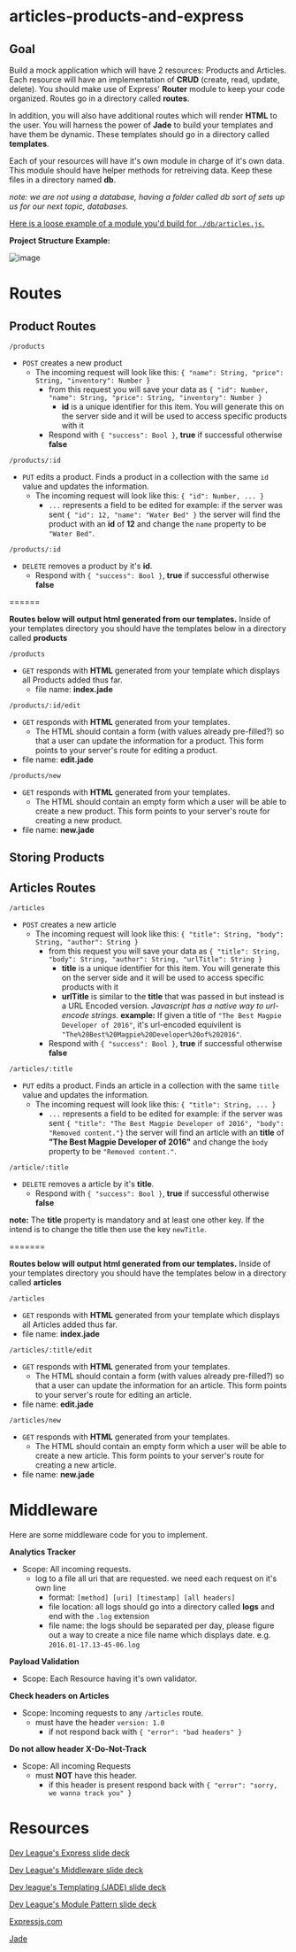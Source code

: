 # articles-products-and-express

## Goal
Build a mock application which will have 2 resources: Products and Articles. Each resource will have an implementation of **CRUD** (create, read, update, delete). You should make use of Express' **Router** module to keep your code organized. Routes go in a directory called **routes**.

In addition, you will also have additional routes which will render **HTML** to the user. You will harness the power of **Jade** to build your templates and have them be dynamic. These templates should go in a directory called **templates**.

Each of your resources will have it's own module in charge of it's own data. This module should have helper methods for retreiving data. Keep these files in a directory named **db**.

*note: we are not using a database, having a folder called db sort of sets up us for our next topic, databases.*

[Here is a loose example of a module you'd build for `./db/articles.js`.](https://gist.github.com/sgnl/b17c4e8ac80349e23b9a)

**Project Structure Example:**

![image](https://cloud.githubusercontent.com/assets/3915598/12345781/987ddbc0-baf1-11e5-8837-cf4eb6e4400b.png)

# Routes

## Product Routes
`/products`
- `POST` creates a new product
  - The incoming request will look like this: `{ "name": String, "price": String, "inventory": Number }`
    - from this request you will save your data as `{ "id": Number, "name": String, "price": String, "inventory": Number }`
      - **id** is a unique identifier for this item. You will generate this on the server side and it will be used to access specific products with it
    - Respond with `{ "success": Bool }`, **true** if successful otherwise **false**

`/products/:id`
- `PUT` edits a product. Finds a product in a collection with the same `id` value and updates the information.
  - The incoming request will look like this: `{ "id": Number, ... }`
    - `...` represents a field to be edited for example: if the server was sent `{ "id": 12, "name": "Water Bed" }` the server will find the product with an **id** of **12** and change the `name` property to be `"Water Bed"`.

`/products/:id`
- `DELETE` removes a product by it's **id**.
  - Respond with `{ "success": Bool }`, **true** if successful otherwise **false**

======

**Routes below will output html generated from our templates.**
Inside of your templates directory you should have the templates below in a directory called **products**

`/products`
  - `GET` responds with **HTML** generated from your template which displays all Products added thus far.
    - file name: **index.jade**

`/products/:id/edit`
  - `GET` responds with **HTML** generated from your templates.
    - The HTML should contain a form (with values already pre-filled?) so that a user can update the information for a product. This form points to your server's route for editing a product.
  - file name: **edit.jade**

`/products/new`
  - `GET` responds with **HTML** generated from your templates.
    - The HTML should contain an empty form which a user will be able to create a new product. This form points to your server's route for creating a new product.
  - file name: **new.jade**

## Storing Products

## Articles Routes
`/articles`
- `POST` creates a new article
  - The incoming request will look like this: `{ "title": String, "body": String, "author": String }`
    - from this request you will save your data as `{ "title": String, "body": String, "author": String, "urlTitle": String }`
      - **title** is a unique identifier for this item. You will generate this on the server side and it will be used to access specific products with it
      - **urlTitle** is similar to the **title** that was passed in but instead is a URL Encoded version. *Javascript has a native way to url-encode strings*. 
        **example:** If given a title of `"The Best Magpie Developer of 2016"`, it's url-encoded equivilent is `"The%20Best%20Magpie%20Developer%20of%202016"`.
    - Respond with `{ "success": Bool }`, **true** if successful otherwise **false**

`/articles/:title`
- `PUT` edits a product. Finds an article in a collection with the same `title` value and updates the information.
  - The incoming request will look like this: `{ "title": String, ... }`
    - `...` represents a field to be edited for example: if the server was sent `{ "title": "The Best Magpie Developer of 2016", "body": "Removed content."}` the server will find an article with an **title** of **"The Best Magpie Developer of 2016"** and change the `body` property to be `"Removed content."`.

`/article/:title`
- `DELETE` removes a article by it's **title**.
  - Respond with `{ "success": Bool }`, **true** if successful otherwise **false**

**note:** The **title** property is mandatory and at least one other key. If the intend is to change the title then use the key `newTitle`.

=======

**Routes below will output html generated from our templates.**
Inside of your templates directory you should have the templates below in a directory called **articles**

`/articles`
  - `GET` responds with **HTML** generated from your template which displays all Articles added thus far.
  - file name: **index.jade**

`/articles/:title/edit`
  - `GET` responds with **HTML** generated from your templates.
    - The HTML should contain a form (with values already pre-filled?) so that a user can update the information for an article. This form points to your server's route for editing an article.
  - file name: **edit.jade**

`/articles/new`
  - `GET` responds with **HTML** generated from your templates.
    - The HTML should contain an empty form which a user will be able to create a new article. This form points to your server's route for creating a new article.
  - file name: **new.jade**


# Middleware
Here are some middleware code for you to implement.

**Analytics Tracker**
  - Scope: All incoming requests.
    - log to a file all uri that are requested. we need each request on it's own line
      - format: `[method] [uri] [timestamp] [all headers]`
      - file location: all logs should go into a directory called **logs** and end with the `.log` extension
      - file name: the logs should be separated per day, please figure out a way to create a nice file name which displays date. e.g. `2016.01-17.13-45-06.log`

**Payload Validation**
  - Scope: Each Resource having it's own validator.

**Check headers on Articles**
  - Scope: Incoming requests to any `/articles` route.
    - must have the header `version: 1.0`
      - if not respond back with `{ "error": "bad headers" }`

**Do not allow header X-Do-Not-Track**
  - Scope: All incoming Requests
    - must **NOT** have this header.
      - if this header is present respond back with `{ "error": "sorry, we wanna track you" }`

# Resources
[Dev League's Express slide deck](http://slides.com/sgnl/express-yourself-deux#/)

[Dev League's Middleware slide deck](http://slides.com/joecarlson/middleware/#/)

[Dev league's Templating (JADE) slide deck](http://slides.com/sgnl/templating/#/)

[Dev League's Module Pattern slide deck](http://slides.com/jasonsewell/object-literals-and-ze-module-pattern#/)


[Expressjs.com](https://www.expressjs.com)

[Jade](https://jade-lang.com)
